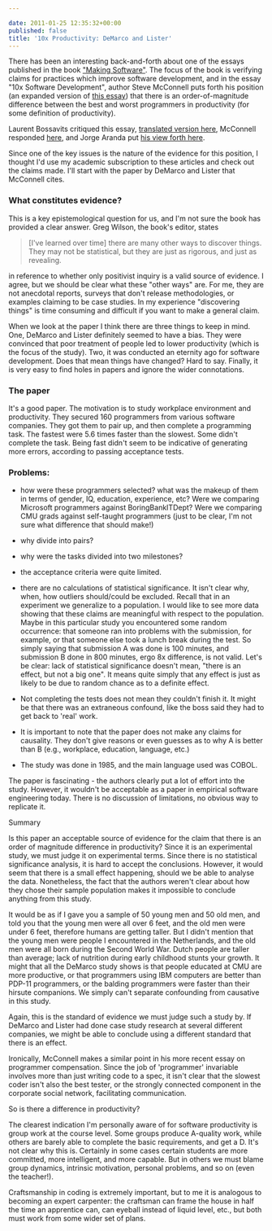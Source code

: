 ```yaml
---

date: 2011-01-25 12:35:32+00:00
published: false
title: '10x Productivity: DeMarco and Lister'
---
```


There has been an interesting back-and-forth about one of the essays published in the book ["Making Software"](http://oreilly.com/catalog/9780596808303). The focus of the book is verifying claims for practices which improve software development, and in the essay "10x Software Development", author Steve McConnell puts forth his position (an expanded version of [this essay](http://blogs.construx.com/blogs/stevemcc/archive/2008/03/27/productivity-variations-among-software-developers-and-teams-the-origin-of-quot-10x-quot.aspx)) that there is an order-of-magnitude difference between the best and worst programmers in productivity (for some definition of productivity).

Laurent Bossavits critiqued this essay, [translated version here](http://morendil.github.com/folklore.html), McConnell responded [here](http://forums.construx.com/blogs/stevemcc/archive/2011/01/09/origins-of-10x-how-valid-is-the-underlying-research.aspx), and Jorge Aranda put [his view forth here](http://catenary.wordpress.com/2011/01/12/the-thorny-and-the-obvious/).

Since one of the key issues is the nature of the evidence for this position, I thought I'd use my academic subscription to these articles and check out the claims made. I'll start with the paper by DeMarco and Lister that McConnell cites.


### What constitutes evidence?


This is a key epistemological question for us, and I'm not sure the book has provided a clear answer. Greg Wilson, the book's editor, states


<blockquote>[I've learned over time] there are many other
ways to discover things. They may not be statistical, but they
are just as rigorous, and just as revealing.</blockquote>


in reference to whether only positivist inquiry is a valid source of evidence. I agree, but we should be clear what these "other ways" are. For me, they are not anecdotal reports, surveys that don't release methodologies, or examples claiming to be case studies. In my experience "discovering things" is time consuming and difficult if you want to make a general claim.

When we look at the paper I think there are three things to keep in mind. One, DeMarco and Lister definitely seemed to have a bias. They were convinced that poor treatment of people led to lower productivity (which is the focus of the study). Two, it was conducted an eternity ago for software development. Does that mean things have changed? Hard to say. Finally, it is very easy to find holes in papers and ignore the wider connotations.


### The paper


It's a good paper. The motivation is to study workplace environment and productivity. They secured 160 programmers from various software companies. They got them to pair up, and then complete a programming task. The fastest were 5.6 times faster than the slowest. Some didn't complete the task. Being fast didn't seem to be indicative of generating more errors, according to passing acceptance tests.


### Problems:





	
  * how were these programmers selected? what was the makeup of them in terms of gender, IQ, education, experience, etc? Were we comparing Microsoft programmers against BoringBankITDept? Were we comparing CMU grads against self-taught programmers (just to be clear, I'm not sure what difference that should make!)

	
  * why divide into pairs?

	
  * why were the tasks divided into two milestones?

	
  * the acceptance criteria were quite limited.

	
  * there are no calculations of statistical significance. It isn't clear why, when, how outliers should/could be excluded. Recall that in an experiment we generalize to a population. I would like to see more data showing that these claims are meaningful with respect to the population. Maybe in this particular study you encountered some random occurrence: that someone ran into problems with the submission, for example, or that someone else took a lunch break during the test. So simply saying that submission A was done is 100 minutes, and submission B done in 800 minutes, ergo 8x difference, is not valid. Let's be clear: lack of statistical significance doesn't mean, "there is an effect, but not a big one". It means quite simply that any effect is just as likely to be due to random chance as to a definite effect.

	
  * Not completing the tests does not mean they couldn't finish it. It might be that there was an extraneous confound, like the boss said they had to get back to 'real' work.

	
  * It is important to note that the paper does not make any claims for causality. They don't give reasons or even guesses as to why A is better than B (e.g., workplace, education, language, etc.)

	
  * The study was done in 1985, and the main language used was COBOL.


The paper is fascinating - the authors clearly put a lot of effort into the study. However, it wouldn't be acceptable as a paper in empirical software engineering today. There is no discussion of limitations, no obvious way to replicate it.

Summary

Is this paper an acceptable source of evidence for the claim that there is an order of magnitude difference in productivity? Since it is an experimental study, we must judge it on experimental terms. Since there is no statistical significance analysis, it is hard to accept the conclusions. However, it would seem that there is a small effect happening, should we be able to analyse the data. Nonetheless, the fact that the authors weren't clear about how they chose their sample population makes it impossible to conclude anything from this study.

It would be as if I gave you a sample of 50 young men and 50 old men, and told you that the young men were all over 6 feet, and the old men were under 6 feet, therefore humans are getting taller. But I didn't mention that the young men were people I encountered in the Netherlands, and the old men were all born during the Second World War. Dutch people are taller than average; lack of nutrition during early childhood stunts your growth. It might that all the DeMarco study shows is that people educated at CMU are more productive, or that programmers using IBM computers are better than PDP-11 programmers, or the balding programmers were faster than their hirsute companions. We simply can't separate confounding from causative in this study.

Again, this is the standard of evidence we must judge such a study by. If DeMarco and Lister had done case study research at several different companies, we might be able to conclude using a different standard that there is an effect.

Ironically, McConnell makes a similar point in his more recent essay on programmer compensation. Since the job of 'programmer' invariable involves more than just writing code to a spec, it isn't clear that the slowest coder isn't also the best tester, or the strongly connected component in the corporate social network, facilitating communication.

So is there a difference in productivity?

The clearest indication I'm personally aware of for software productivity is group work at the course level. Some groups produce A-quality work, while others are barely able to complete the basic requirements, and get a D. It's not clear why this is. Certainly in some cases certain students are more committed, more intelligent, and more capable. But in others we must blame group dynamics, intrinsic motivation, personal problems, and so on (even the teacher!).

Craftsmanship in coding is extremely important, but to me it is analogous to becoming an expert carpenter: the craftsman can frame the house in half the time an apprentice can, can eyeball instead of liquid level, etc., but both must work from some wider set of plans.

